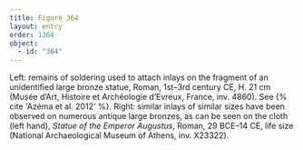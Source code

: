 ```yaml
---
title: Figure 364
layout: entry
order: 1364
object:
  - id: "364"
---
```


Left: remains of soldering used to attach inlays on the fragment of an unidentified large bronze statue, Roman, 1st–3rd century CE, H. 21 cm (Musée d’Art, Histoire et Archéologie d’Evreux, France, inv. 4860). See {% cite 'Azéma et al. 2012' %}. Right: similar inlays of similar sizes have been observed on numerous antique large bronzes, as can be seen on the cloth (left hand), *Statue of the Emperor Augustus*, Roman, 29 BCE–14 CE, life size (National Archaeological Museum of Athens, inv. X23322).
